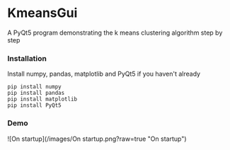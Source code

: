 # KmeansGui
A PyQt5 program demonstrating the k means clustering algorithm step by step

### Installation
Install numpy, pandas, matplotlib and PyQt5 if you haven't already

```
pip install numpy
pip install pandas
pip install matplotlib
pip install PyQt5
```


### Demo
![On startup](/images/On startup.png?raw=true "On startup")
